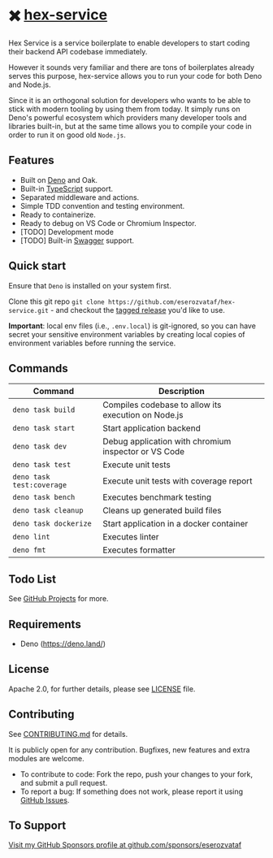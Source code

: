 # ✖️ [hex-service](https://github.com/eserozvataf/hex-service)

Hex Service is a service boilerplate to enable developers to start coding their backend API codebase immediately.

However it sounds very familiar and there are tons of boilerplates already serves this purpose, hex-service allows you to run your code for both Deno and Node.js.

Since it is an orthogonal solution for developers who wants to be able to stick with modern tooling by using them from today. It simply runs on Deno's powerful ecosystem which providers many developer tools and libraries built-in, but at the same time allows you to compile your code in order to run it on good old `Node.js`.


## Features

* Built on [Deno](https://deno.land) and Oak.
* Built-in [TypeScript](https://www.typescriptlang.org/) support.
* Separated middleware and actions.
* Simple TDD convention and testing environment.
* Ready to containerize.
* Ready to debug on VS Code or Chromium Inspector.
* [TODO] Development mode
* [TODO] Built-in [Swagger](https://swagger.io) support.


## Quick start

Ensure that `Deno` is installed on your system first.

Clone this git repo `git clone
   https://github.com/eserozvataf/hex-service.git` - and checkout the [tagged
   release](https://github.com/eserozvataf/hex-service/releases) you'd like to
   use.

**Important**: local env files (i.e., `.env.local`) is git-ignored, so you can
have secret your sensitive environment variables by creating local copies of
environment variables before running the service.


## Commands

| Command                    | Description                                          |
|----------------------------|------------------------------------------------------|
| `deno task build`          | Compiles codebase to allow its execution on Node.js  |
| `deno task start`          | Start application backend                            |
| `deno task dev`            | Debug application with chromium inspector or VS Code |
| `deno task test`           | Execute unit tests                                   |
| `deno task test:coverage`  | Execute unit tests with coverage report              |
| `deno task bench`          | Executes benchmark testing                           |
| `deno task cleanup`        | Cleans up generated build files                      |
| `deno task dockerize`      | Start application in a docker container              |
| `deno lint`                | Executes linter                                      |
| `deno fmt`                 | Executes formatter                                   |


## Todo List

See [GitHub Projects](https://github.com/eserozvataf/hex-service/projects) for more.


## Requirements

* Deno (https://deno.land/)


## License

Apache 2.0, for further details, please see [LICENSE](LICENSE) file.


## Contributing

See [CONTRIBUTING.md](CONTRIBUTING.md) for details.

It is publicly open for any contribution. Bugfixes, new features and extra modules are welcome.

* To contribute to code: Fork the repo, push your changes to your fork, and submit a pull request.
* To report a bug: If something does not work, please report it using [GitHub Issues](https://github.com/eserozvataf/hex-service/issues).


## To Support

[Visit my GitHub Sponsors profile at github.com/sponsors/eserozvataf](https://github.com/sponsors/eserozvataf)
